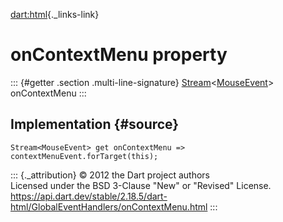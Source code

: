 [dart:html](../../dart-html/dart-html-library){._links-link}

onContextMenu property
======================

::: {#getter .section .multi-line-signature}
[Stream](../../dart-async/stream-class)\<[MouseEvent](../mouseevent-class)\>
onContextMenu
:::

Implementation {#source}
--------------

``` {.language-dart data-language="dart"}
Stream<MouseEvent> get onContextMenu => contextMenuEvent.forTarget(this);
```

::: {._attribution}
© 2012 the Dart project authors\
Licensed under the BSD 3-Clause \"New\" or \"Revised\" License.\
<https://api.dart.dev/stable/2.18.5/dart-html/GlobalEventHandlers/onContextMenu.html>
:::
